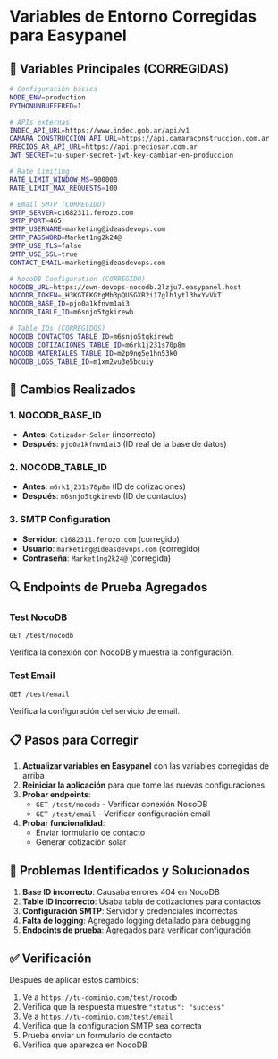 # Variables de Entorno Corregidas para Easypanel

## 🔧 Variables Principales (CORREGIDAS)

```bash
# Configuración básica
NODE_ENV=production
PYTHONUNBUFFERED=1

# APIs externas
INDEC_API_URL=https://www.indec.gob.ar/api/v1
CAMARA_CONSTRUCCION_API_URL=https://api.camaraconstruccion.com.ar
PRECIOS_AR_API_URL=https://api.preciosar.com.ar
JWT_SECRET=tu-super-secret-jwt-key-cambiar-en-produccion

# Rate limiting
RATE_LIMIT_WINDOW_MS=900000
RATE_LIMIT_MAX_REQUESTS=100

# Email SMTP (CORREGIDO)
SMTP_SERVER=c1682311.ferozo.com
SMTP_PORT=465
SMTP_USERNAME=marketing@ideasdevops.com
SMTP_PASSWORD=Market1ng2k24@
SMTP_USE_TLS=false
SMTP_USE_SSL=true
CONTACT_EMAIL=marketing@ideasdevops.com

# NocoDB Configuration (CORREGIDO)
NOCODB_URL=https://own-devops-nocodb.2lzju7.easypanel.host
NOCODB_TOKEN=_H3KGTFKGtgMb3pQU5GXR2i17glb1ytl3hxYvVkT
NOCODB_BASE_ID=pjo0a1kfnvm1ai3
NOCODB_TABLE_ID=m6snjo5tgkirewb

# Table IDs (CORREGIDOS)
NOCODB_CONTACTOS_TABLE_ID=m6snjo5tgkirewb
NOCODB_COTIZACIONES_TABLE_ID=m6rk1j231s70p8m
NOCODB_MATERIALES_TABLE_ID=m2p9ng5e1hn53k0
NOCODB_LOGS_TABLE_ID=m1xm2vu3e5bcuiy
```

## 🚨 Cambios Realizados

### 1. **NOCODB_BASE_ID**
- **Antes**: `Cotizador-Solar` (incorrecto)
- **Después**: `pjo0a1kfnvm1ai3` (ID real de la base de datos)

### 2. **NOCODB_TABLE_ID**
- **Antes**: `m6rk1j231s70p8m` (ID de cotizaciones)
- **Después**: `m6snjo5tgkirewb` (ID de contactos)

### 3. **SMTP Configuration**
- **Servidor**: `c1682311.ferozo.com` (corregido)
- **Usuario**: `marketing@ideasdevops.com` (corregido)
- **Contraseña**: `Market1ng2k24@` (corregida)

## 🔍 Endpoints de Prueba Agregados

### Test NocoDB
```
GET /test/nocodb
```
Verifica la conexión con NocoDB y muestra la configuración.

### Test Email
```
GET /test/email
```
Verifica la configuración del servicio de email.

## 📋 Pasos para Corregir

1. **Actualizar variables en Easypanel** con las variables corregidas de arriba
2. **Reiniciar la aplicación** para que tome las nuevas configuraciones
3. **Probar endpoints**:
   - `GET /test/nocodb` - Verificar conexión NocoDB
   - `GET /test/email` - Verificar configuración email
4. **Probar funcionalidad**:
   - Enviar formulario de contacto
   - Generar cotización solar

## 🐛 Problemas Identificados y Solucionados

1. **Base ID incorrecto**: Causaba errores 404 en NocoDB
2. **Table ID incorrecto**: Usaba tabla de cotizaciones para contactos
3. **Configuración SMTP**: Servidor y credenciales incorrectas
4. **Falta de logging**: Agregado logging detallado para debugging
5. **Endpoints de prueba**: Agregados para verificar configuración

## ✅ Verificación

Después de aplicar estos cambios:

1. Ve a `https://tu-dominio.com/test/nocodb`
2. Verifica que la respuesta muestre `"status": "success"`
3. Ve a `https://tu-dominio.com/test/email`
4. Verifica que la configuración SMTP sea correcta
5. Prueba enviar un formulario de contacto
6. Verifica que aparezca en NocoDB
